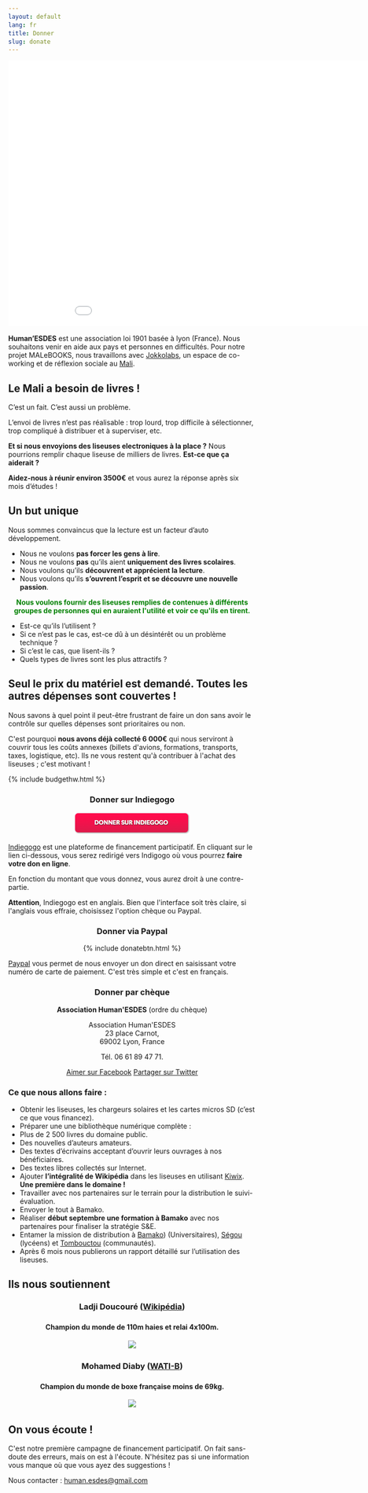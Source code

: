 ```yaml
---
layout: default
lang: fr
title: Donner
slug: donate
---
```


<div style="width:100%; text-align:center"><iframe src="//player.vimeo.com/video/91094527" style="width:960px; height:540px;  " frameborder="0" webkitallowfullscreen mozallowfullscreen allowfullscreen></iframe></div>

**Human’ESDES** est une association loi 1901 basée à lyon (France). Nous souhaitons venir en aide aux pays et personnes en difficultés. Pour notre projet MALeBOOKS, nous travaillons avec [Jokkolabs](http://jokkolabs.net), un espace de co-working et de réflexion sociale au [Mali](http://fr.wikipedia.org/wiki/Mali).

## Le Mali a besoin de livres !

C’est un fait. C’est aussi un problème.

L’envoi de livres n’est pas réalisable : trop lourd, trop difficile à sélectionner, trop compliqué à distribuer et à superviser, etc.

**Et si nous envoyions des liseuses electroniques à la place ?** Nous pourrions remplir chaque liseuse de milliers de livres. **Est-ce que ça aiderait ?**

**Aidez-nous à réunir environ 3500€** et vous aurez la réponse après six mois d’études !

## Un but unique ##

Nous sommes convaincus que la lecture est un facteur d’auto développement.

* Nous ne voulons **pas forcer les gens à lire**.
* Nous ne voulons **pas** qu’ils aient **uniquement des livres scolaires**.
* Nous voulons qu’ils **découvrent et apprécient la lecture**.
* Nous voulons qu’ils **s’ouvrent l’esprit et se découvre une nouvelle passion**.


<p style="text-align:center; color:green; font-weight:bold;">Nous voulons fournir des liseuses remplies de contenues à différents groupes de personnes qui en auraient l'utilité et voir ce qu'ils en tirent.</p>

* Est-ce qu’ils l’utilisent ?
* Si ce n’est pas le cas, est-ce dû à un désintérêt ou un problème technique ?
* Si c’est le cas, que lisent-ils ?
* Quels types de livres sont les plus attractifs ?

## Seul le prix du matériel est demandé. Toutes les autres dépenses sont couvertes !

Nous savons à quel point il peut-être frustrant de faire un don sans avoir le contrôle sur quelles dépenses sont prioritaires ou non.

C'est pourquoi **nous avons déjà collecté 6 000€** qui nous serviront à couvrir tous les coûts annexes (billets d'avions, formations, transports, taxes, logistique, etc).  Ils ne vous restent qu'à contribuer à l'achat des liseuses ; c'est motivant !

{% include budgethw.html %}

<div class="row">
<div class="col-md-4" style="text-align:center;">
    <h3>Donner sur Indiegogo</h3>
    <p><a href="http://igg.me/at/malebooks"><img src="/medias/donate-fr.png" /></a></p>
    <p style="text-align:left;"><a href="http://igg.me/at/malebooks">Indiegogo</a> est une plateforme de financement participatif. En cliquant sur le lien ci-dessous, vous serez redirigé vers Indigogo où vous pourrez <strong>faire votre don en ligne</strong>.</p>
    <p style="text-align:left;">En fonction du montant que vous donnez, vous aurez droit à une contre-partie.</p>
    <p style="text-align:left;"><strong>Attention</strong>, Indiegogo est en anglais. Bien que l'interface soit très claire, si l'anglais vous effraie, choisissez l'option chèque ou Paypal.</p>
</div>

<div class="col-md-4" style="text-align:center;">
    <h3>Donner via Paypal</h3>
    <p>{% include donatebtn.html %}</p>
    <p style="text-align:left;"><a href="https://paypal.com">Paypal</a> vous permet de nous envoyer un don direct en saisissant votre numéro de carte de paiement. C'est très simple et c'est en français.</p>
</div>

<div class="col-md-4" style="text-align:center;">
    <h3>Donner par chèque</h3>
    <p><strong>Association Human'ESDES</strong> (ordre du chèque)</p>
    <p>Association Human'ESDES<br />23 place Carnot,<br />69002 Lyon, France</p>
    <p>Tél. 06 61 89 47 71.</p>
</div>

</div>

<p style="text-align:center;"><a class="btn btn-default btn-primary" href="https://facebook.com/Malebooks" role="button"><i class="glyphicon glyphicon-thumbs-up"></i> Aimer sur Facebook</a> <a class="btn btn-default btn-primary" href="https://twitter.com/intent/tweet?hashtags=eBooks%20mali&original_referer=&related=eBooksML&text=Support%20%40eBooksML%20and%20%40JokkoML%20to%20distribute%20%23eBooks%20in%20%23Mali%20and%20improve%20Reading%2BEducation&tw_p=tweetbutton&url=http%3A%2F%2Fmalebooks.ml" role="button"><i class="glyphicon glyphicon-retweet"></i> Partager sur Twitter</a></p>

### Ce que nous allons faire :
* Obtenir les liseuses, les chargeurs solaires et les cartes micros SD (c’est ce que vous financez).
* Préparer une une bibliothèque numérique complète :
 * Plus de 2 500 livres du domaine public.
 * Des nouvelles d’auteurs amateurs.
 * Des textes d’écrivains acceptant d’ouvrir leurs ouvrages à nos bénéficiaires.
 * Des textes libres collectés sur Internet.
* Ajouter **l’intégralité de Wikipédia** dans les liseuses en utilisant [Kiwix](http://kiwix.org). **Une première dans le domaine !**
* Travailler avec nos partenaires sur le terrain pour la distribution le suivi-évaluation.
* Envoyer le tout à Bamako.
* Réaliser **début septembre une formation à Bamako** avec nos partenaires pour finaliser la stratégie S&E.
* Entamer la mission de distribution à [Bamako](http://fr.wikipedia.org/wiki/Bamako)) (Universitaires), [Ségou](http://fr.wikipedia.org/wiki/Ségou) (lycéens)  et [Tombouctou](http://fr.wikipedia.org/wiki/Tombouctou) (communautés).
* Après 6 mois nous publierons un rapport détaillé sur l’utilisation des liseuses.

## Ils nous soutiennent

<div class="row" style="text-align:center;">
<div class="col-md-6">
    <h3>Ladji Doucouré (<a href="http://fr.wikipedia.org/wiki/Ladji_Doucouré">Wikipédia</a>)<h3>
    <h4>Champion du monde de 110m haies et relai 4x100m.</h4>
    <img src="https://images.indiegogo.com/file_attachments/478568/files/20140402083121-ladji.jpg?1396452681" />
</div>
<div class="col-md-6">
    <h3>Mohamed Diaby (<a href="http://www.wati-b-corporate.com/activites/sport">WATI-B</a>)<h3>
    <h4>Champion du monde de boxe française moins de 69kg.</h4>
    <img src="https://images.indiegogo.com/file_attachments/478587/files/20140402083658-mohamed-diaby.jpg?1396453018" />
</div>
</div>

## On vous écoute !

C'est notre première campagne de financement participatif. On fait sans-doute des erreurs, mais on est à l'écoute. N'hésitez pas si une information vous manque où que vous ayez des suggestions !

Nous contacter : [human.esdes@gmail.com](mailto:human.esdes@gmail.com)

